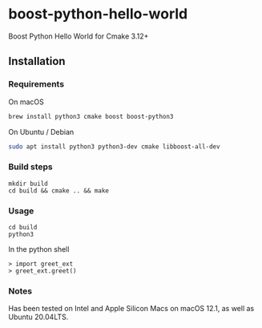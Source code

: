 # boost-python-hello-world
Boost Python Hello World for Cmake 3.12+


## Installation
### Requirements
On macOS
```sh
brew install python3 cmake boost boost-python3
```
On Ubuntu / Debian
```sh
sudo apt install python3 python3-dev cmake libboost-all-dev
```

### Build steps 

```
mkdir build
cd build && cmake .. && make 
```

### Usage
```
cd build
python3
```
In the python shell
```
> import greet_ext
> greet_ext.greet()
```




### Notes
Has been tested on Intel and Apple Silicon Macs on macOS 12.1, as well as Ubuntu 20.04LTS.
